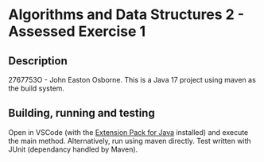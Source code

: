 # Algorithms and Data Structures 2 - Assessed Exercise 1

## Description
2767753O - John Easton Osborne.
This is a Java 17 project using maven as the build system.

## Building, running and testing
Open in VSCode (with the [Extension Pack for Java](https://open-vsx.org/extension/vscjava/vscode-java-pack) installed) and execute the main method. Alternatively, run using maven directly.
Test written with JUnit (dependancy handled by Maven).